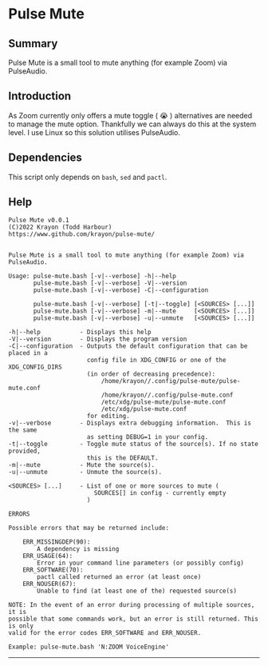 # Pulse Mute

## Summary

Pulse Mute is a small tool to mute anything (for example Zoom) via PulseAudio.

## Introduction

As Zoom currently only offers a mute toggle ( :sob: ) alternatives are needed to
manage the mute option. Thankfully we can always do this at the system level. I
use Linux so this solution utilises PulseAudio.

## Dependencies

This script only depends on `bash`, `sed` and `pactl`.

## Help

```
Pulse Mute v0.0.1
(C)2022 Krayon (Todd Harbour)
https://www.github.com/krayon/pulse-mute/


Pulse Mute is a small tool to mute anything (for example Zoom) via PulseAudio.

Usage: pulse-mute.bash [-v|--verbose] -h|--help
       pulse-mute.bash [-v|--verbose] -V|--version
       pulse-mute.bash [-v|--verbose] -C|--configuration

       pulse-mute.bash [-v|--verbose] [-t|--toggle] [<SOURCES> [...]]
       pulse-mute.bash [-v|--verbose] -m|--mute     [<SOURCES> [...]]
       pulse-mute.bash [-v|--verbose] -u|--unmute   [<SOURCES> [...]]

-h|--help           - Displays this help
-V|--version        - Displays the program version
-C|--configuration  - Outputs the default configuration that can be placed in a
                      config file in XDG_CONFIG or one of the XDG_CONFIG_DIRS
                      (in order of decreasing precedence):
                          /home/krayon//.config/pulse-mute/pulse-mute.conf
                          /home/krayon//.config/pulse-mute.conf
                          /etc/xdg/pulse-mute/pulse-mute.conf
                          /etc/xdg/pulse-mute.conf
                      for editing.
-v|--verbose        - Displays extra debugging information.  This is the same
                      as setting DEBUG=1 in your config.
-t|--toggle         - Toggle mute status of the source(s). If no state provided,
                      this is the DEFAULT.
-m|--mute           - Mute the source(s).
-u|--unmute         - Unmute the source(s).

<SOURCES> [...]     - List of one or more sources to mute (
                        SOURCES[] in config - currently empty
                      )

ERRORS

Possible errors that may be returned include:

    ERR_MISSINGDEP(90):
        A dependency is missing
    ERR_USAGE(64):
        Error in your command line parameters (or possibly config)
    ERR_SOFTWARE(70):
        pactl called returned an error (at least once)
    ERR_NOUSER(67):
        Unable to find (at least one of the) requested source(s)

NOTE: In the event of an error during processing of multiple sources, it is
possible that some commands work, but an error is still returned. This is only
valid for the error codes ERR_SOFTWARE and ERR_NOUSER.

Example: pulse-mute.bash 'N:ZOOM VoiceEngine'
```

----
[//]: # ( vim: set ts=4 sw=4 et cindent tw=80 ai si syn=markdown ft=markdown: )

